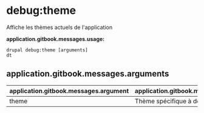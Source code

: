 # debug:theme
Affiche les thèmes actuels de l'application

**application.gitbook.messages.usage:**
```
drupal debug:theme [arguments]
dt
```

## application.gitbook.messages.arguments
application.gitbook.messages.argument | application.gitbook.messages.details
---------|-------------
theme | Thème spécifique à débugger
